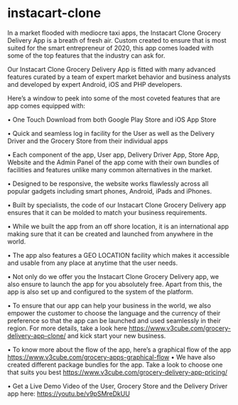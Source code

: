 # instacart-clone
In a market flooded with mediocre taxi apps, the Instacart Clone Grocery Delivery App is a breath of fresh air. Custom created to ensure that is most suited for the smart entrepreneur of 2020, this app comes loaded with some of the top features that the industry can ask for.

Our Instacart Clone Grocery Delivery App is fitted with many advanced features curated by a team of expert market behavior and business analysts and developed by expert Android, iOS and PHP developers. 

Here’s a window to peek into some of the most coveted features that are app comes equipped with:

•	One Touch Download from both Google Play Store and iOS App Store

•	Quick and seamless log in facility for the User as well as the Delivery Driver and the Grocery Store from their individual apps

•	Each component of the app, User app, Delivery Driver App, Store App, Website and the Admin Panel of the app come with their own bundles of facilities and features unlike many common alternatives in the market. 

•	Designed to be responsive, the website works flawlessly across all popular gadgets including smart phones, Android, iPads and iPhones.

•	Built by specialists, the code of our Instacart Clone Grocery Delivery app ensures that it can be molded to match your business requirements.

•	While we built the app from an off shore location, it is an international app making sure that it can be created and launched from anywhere in the world.

•	The app also features a GEO LOCATION facility which makes it accessible and usable from any place at anytime that the user needs. 

•	Not only do we offer you the Instacart Clone Grocery Delivery app, we also ensure to launch the app for you absolutely free. Apart from this, the app is also set up and configured to the system of the platform.

•	To ensure that our app can help your business in the world, we also empower the customer to choose the language and the currency of their preference so that the app can be launched and used seamlessly in their region. 
For more details, take a look here https://www.v3cube.com/grocery-delivery-app-clone/ and kick start your new business. 

•	To know more about the flow of the app, here’s a graphical flow of the app https://www.v3cube.com/grocery-apps-graphical-flow
•	We have also created different package bundles for the app. 
Take a look to choose one that suits you best https://www.v3cube.com/grocery-delivery-app-pricing/

•	Get a Live Demo Video of the User, Grocery Store and the Delivery Driver app here: https://youtu.be/v9pSMreDkUU
